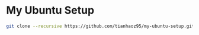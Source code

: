 # My Ubuntu Setup

```bash
git clone --recursive https://github.com/tianhaoz95/my-ubuntu-setup.git $HOME/Documents/setup
```
